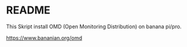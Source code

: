 # README #

This Skript install OMD (Open Monitoring Distribution) on banana pi/pro.

https://www.bananian.org/omd

